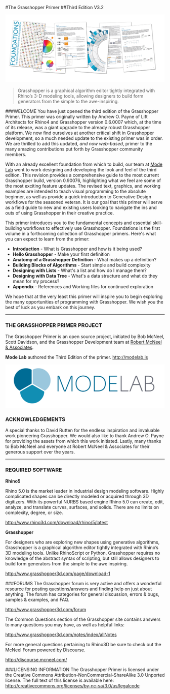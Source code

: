 #The Grasshopper Primer
##Third Edition V3.2

![Primer Release Cover](0-about/images/GHP3_5Pages.png)

> Grasshopper is a graphical algorithm editor tightly integrated with Rhino’s 3-D modeling tools, allowing designers to build form generators from the simple to the awe-inspiring.

###WELCOME
You have just opened the third edition of the Grasshopper Primer. This primer was originally written by Andrew O. Payne of Lift Architects for Rhino4 and Grasshopper version 0.6.0007 which, at the time of its release, was a giant upgrade to the already robust Grasshopper platform. We now find ourselves at another critical shift in Grasshopper development, so a much needed update to the existing primer was in order. We are thrilled to add this updated, *and now web-based*, primer to the many amazing contributions put forth by Grasshopper community members.

With an already excellent foundation from which to build, our team at [Mode Lab](http://modelab.is) went to work designing and developing the look and feel of the third edition. This revision provides a comprehensive guide to the most current Grasshopper build, version 0.90076, highlighting what we feel are some of the most exciting feature updates. The revised text, graphics, and working examples are intended to teach visual programming to the absolute beginner, as well as provide a quick introduction to Generative Design workflows for the seasoned veteran. It is our goal that this primer will serve as a field guide to new and existing users looking
to navigate the ins and outs of using Grasshopper in their creative practice.

This primer introduces you to the fundamental concepts and
essential skill-building workflows to effectively use Grasshopper. Foundations
is the first volume in a forthcoming collection of Grasshopper primers. Here's what you can expect to learn from the primer:
* **Introduction** - What is Grasshopper and how is it being used?
* **Hello Grasshopper** - Make your first definition
* **Anatomy of a Grasshopper Definition** - What makes up a definition?
* **Building Blocks of Algorithms** - Start simple and build complexity
* **Designing with Lists** - What's a list and how do I manage them?
* **Designing with Data Tree** - What's a data structure and what do they mean for my process?
* **Appendix** - References and Working files for continued exploration

We hope that at the very least this primer will inspire you to begin exploring the many opportunities of programming with Grasshopper. We wish you the best of
luck as you embark on this journey.

---
### THE GRASSHOPPER PRIMER PROJECT

The Grasshopper Primer is an open source project, initiated by Bob McNeel, Scott Davidson, and the Grasshopper Development team at [Robert McNeel & Associates](http://www.en.na.mcneel.com/).

**Mode Lab** authored the Third Edition of the primer. http://modelab.is

![Mode Lab Logo](0-about/images/MODELAB_Logo.png)


### ACKNOWLEDGEMENTS
A special thanks to David Rutten for the endless inspiration and invaluable
work pioneering Grasshopper. We would also like to thank Andrew O. Payne
for providing the assets from which this work initiated. Lastly, many thanks to
Bob McNeel and everyone at Robert McNeel & Associates for their generous
support over the years.

---
### REQUIRED SOFTWARE
**Rhino5**

Rhino 5.0 is the market leader in industrial design modeling software. Highly
complicated shapes can be directly modeled or acquired through 3D digitizers.
With its powerful NURBS based engine Rhino 5.0 can create, edit, analyze, and
translate curves, surfaces, and solids. There are no limits on complexity, degree,
or size.

http://www.rhino3d.com/download/rhino/5/latest

**Grasshopper**

For designers who are exploring new shapes using generative algorithms,
Grasshopper is a graphical algorithm editor tightly integrated with Rhino’s
3D modeling tools. Unlike RhinoScript or Python, Grasshopper requires no
knowledge of the abstract syntax of scripting, but still allows designers to build
form generators from the simple to the awe inspiring.

http://www.grasshopper3d.com/page/download-1

###FORUMS
The Grasshopper forum is very active and offers a wonderful resource for
posting questions/answers and finding help on just about anything.
The forum has categories for general discussion, errors & bugs, samples &
examples, and FAQ.

http://www.grasshopper3d.com/forum

The Common Questions section of the Grasshopper site contains answers to
many questions you may have, as well as helpful links:

http://www.grasshopper3d.com/notes/index/allNotes

For more general questions pertaining to Rhino3D be sure to check out the
McNeel Forum powered by Discourse.

http://discourse.mcneel.com/

###LICENSING INFORMATION
The Grasshopper Primer is licensed under the Creative Commons Attribution-NonCommercial-ShareAlike 3.0 Unported license. The full text of this license is available here: http://creativecommons.org/licenses/by-nc-sa/3.0/us/legalcode

